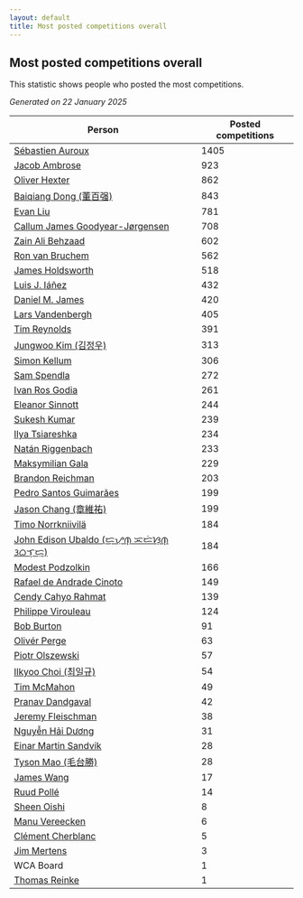 ```yaml
---
layout: default
title: Most posted competitions overall
---
```

## Most posted competitions overall
This statistic shows people who posted the most competitions.

*Generated on 22 January 2025*

| Person | Posted competitions |
| --- | --- |
| [Sébastien Auroux](https://www.worldcubeassociation.org/persons/2008AURO01) | 1405 |
| [Jacob Ambrose](https://www.worldcubeassociation.org/persons/2010AMBR01) | 923 |
| [Oliver Hexter](https://www.worldcubeassociation.org/persons/2022HEXT01) | 862 |
| [Baiqiang Dong (董百强)](https://www.worldcubeassociation.org/persons/2008DONG06) | 843 |
| [Evan Liu](https://www.worldcubeassociation.org/persons/2009LIUE01) | 781 |
| [Callum James Goodyear-Jørgensen](https://www.worldcubeassociation.org/persons/2012GOOD02) | 708 |
| [Zain Ali Behzaad](https://www.worldcubeassociation.org/persons/2019BEHZ01) | 602 |
| [Ron van Bruchem](https://www.worldcubeassociation.org/persons/2003BRUC01) | 562 |
| [James Holdsworth](https://www.worldcubeassociation.org/persons/2015HOLD01) | 518 |
| [Luis J. Iáñez](https://www.worldcubeassociation.org/persons/2009PARE02) | 432 |
| [Daniel M. James](https://www.worldcubeassociation.org/persons/2012JAME04) | 420 |
| [Lars Vandenbergh](https://www.worldcubeassociation.org/persons/2003VAND01) | 405 |
| [Tim Reynolds](https://www.worldcubeassociation.org/persons/2005REYN01) | 391 |
| [Jungwoo Kim (김정우)](https://www.worldcubeassociation.org/persons/2014KIMJ02) | 313 |
| [Simon Kellum](https://www.worldcubeassociation.org/persons/2016KELL12) | 306 |
| [Sam Spendla](https://www.worldcubeassociation.org/persons/2015SPEN01) | 272 |
| [Ivan Ros Godia](https://www.worldcubeassociation.org/persons/2018GODI01) | 261 |
| [Eleanor Sinnott](https://www.worldcubeassociation.org/persons/2016SINN01) | 244 |
| [Sukesh Kumar](https://www.worldcubeassociation.org/persons/2017KUMA30) | 239 |
| [Ilya Tsiareshka](https://www.worldcubeassociation.org/persons/2012TERE01) | 234 |
| [Natán Riggenbach](https://www.worldcubeassociation.org/persons/2011RIGG03) | 233 |
| [Maksymilian Gala](https://www.worldcubeassociation.org/persons/2022GALA01) | 229 |
| [Brandon Reichman](https://www.worldcubeassociation.org/persons/2015REIC02) | 203 |
| [Pedro Santos Guimarães](https://www.worldcubeassociation.org/persons/2007GUIM01) | 199 |
| [Jason Chang (章維祐)](https://www.worldcubeassociation.org/persons/2023CHAN15) | 199 |
| [Timo Norrkniivilä](https://www.worldcubeassociation.org/persons/2017NORR01) | 184 |
| [John Edison Ubaldo (ᜇ᜔ᜌᜓ︀ᜈ᜔ ᜁᜇᜒᜐᜓ︀ᜈ᜔ ᜂᜊᜎ᜔ᜇᜓ︀)](https://www.worldcubeassociation.org/persons/2010UBAL01) | 184 |
| [Modest Podzolkin](https://www.worldcubeassociation.org/persons/2017PODZ01) | 166 |
| [Rafael de Andrade Cinoto](https://www.worldcubeassociation.org/persons/2007CINO01) | 149 |
| [Cendy Cahyo Rahmat](https://www.worldcubeassociation.org/persons/2010RAHM02) | 139 |
| [Philippe Virouleau](https://www.worldcubeassociation.org/persons/2008VIRO01) | 124 |
| [Bob Burton](https://www.worldcubeassociation.org/persons/2003BURT01) | 91 |
| [Olivér Perge](https://www.worldcubeassociation.org/persons/2007PERG01) | 63 |
| [Piotr Olszewski](https://www.worldcubeassociation.org/persons/2013OLSZ02) | 57 |
| [Ilkyoo Choi (최일규)](https://www.worldcubeassociation.org/persons/2008CHOI04) | 54 |
| [Tim McMahon](https://www.worldcubeassociation.org/persons/2009MCMA01) | 49 |
| [Pranav Dandgaval](https://www.worldcubeassociation.org/persons/2017DAND01) | 42 |
| [Jeremy Fleischman](https://www.worldcubeassociation.org/persons/2005FLEI01) | 38 |
| [Nguyễn Hải Dương](https://www.worldcubeassociation.org/persons/2018DUON07) | 31 |
| [Einar Martin Sandvik](https://www.worldcubeassociation.org/persons/2018SAND22) | 28 |
| [Tyson Mao (毛台勝)](https://www.worldcubeassociation.org/persons/2004MAOT02) | 28 |
| [James Wang](https://www.worldcubeassociation.org/persons/2015WANG87) | 17 |
| [Ruud Pollé](https://www.worldcubeassociation.org/persons/2019POLL04) | 14 |
| [Sheen Oishi](https://www.worldcubeassociation.org/persons/2017OISH01) | 8 |
| [Manu Vereecken](https://www.worldcubeassociation.org/persons/2010VERE01) | 6 |
| [Clément Cherblanc](https://www.worldcubeassociation.org/persons/2014CHER05) | 5 |
| [Jim Mertens](https://www.worldcubeassociation.org/persons/2006MERT01) | 3 |
| WCA Board | 1 |
| [Thomas Reinke](https://www.worldcubeassociation.org/persons/2018REIN04) | 1 |
